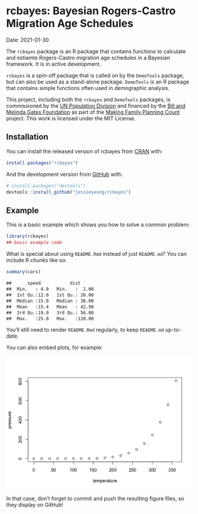 
# rcbayes: Bayesian Rogers-Castro Migration Age Schedules

Date: 2021-01-30

The `rcbayes` package is an R package that contains functions to
calculate and estiamte Rogers-Castro migration age schedules in a
Bayesian framework. It is in active development.

`rcbayes` is a spin-off package that is called on by the `DemoTools`
package, but can also be used as a stand-alone package. `DemoTools` is
an R package that contains simple functions often used in demographic
analysis.

This project, including both the `rcbayes` and `DemoTools` packages, is
commissioned by the [UN Population
Division](http://www.un.org/en/development/desa/population/) and
financed by the [Bill and Melinda Gates
Foundation](https://www.gatesfoundation.org/) as part of the [Making
Family Planning
Count](http://www.un.org/en/development/desa/population/projects/making-family-planning-count/index.shtml)
project. This work is licensed under the MIT License.

## Installation

You can install the released version of rcbayes from
[CRAN](https://CRAN.R-project.org) with:

``` r
install.packages("rcbayes")
```

And the development version from [GitHub](https://github.com/) with:

``` r
# install.packages("devtools")
devtools::install_github("jessieyeung/rcbayes")
```

## Example

This is a basic example which shows you how to solve a common problem:

``` r
library(rcbayes)
## basic example code
```

What is special about using `README.Rmd` instead of just `README.md`?
You can include R chunks like so:

``` r
summary(cars)
```

    ##      speed           dist       
    ##  Min.   : 4.0   Min.   :  2.00  
    ##  1st Qu.:12.0   1st Qu.: 26.00  
    ##  Median :15.0   Median : 36.00  
    ##  Mean   :15.4   Mean   : 42.98  
    ##  3rd Qu.:19.0   3rd Qu.: 56.00  
    ##  Max.   :25.0   Max.   :120.00

You’ll still need to render `README.Rmd` regularly, to keep `README.md`
up-to-date.

You can also embed plots, for example:

![](README_files/figure-gfm/pressure-1.png)<!-- -->

In that case, don’t forget to commit and push the resulting figure
files, so they display on GitHub\!
